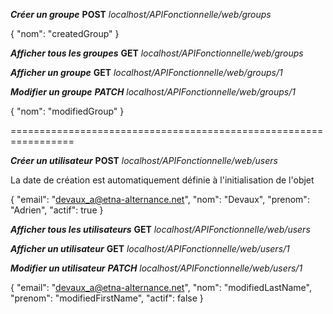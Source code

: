 ***Créer un groupe***
**POST**                *localhost/APIFonctionnelle/web/groups*

{
    "nom": "createdGroup"
}


***Afficher tous les groupes***
**GET**                *localhost/APIFonctionnelle/web/groups*



***Afficher un groupe*** 
**GET**                 *localhost/APIFonctionnelle/web/groups/1*



***Modifier un groupe***
***PATCH***             *localhost/APIFonctionnelle/web/groups/1*

{
    "nom": "modifiedGroup"
}

=================================================================

***Créer un utilisateur***
**POST**                *localhost/APIFonctionnelle/web/users*

La date de création est automatiquement définie à l'initialisation de l'objet

{
        "email": "devaux_a@etna-alternance.net",
        "nom": "Devaux",
        "prenom": "Adrien",
        "actif": true
}


***Afficher tous les utilisateurs***
**GET**                *localhost/APIFonctionnelle/web/users*



***Afficher un utilisateur*** 
**GET**                 *localhost/APIFonctionnelle/web/users/1*



***Modifier un utilisateur***
***PATCH***             *localhost/APIFonctionnelle/web/users/1*

{
        "email": "devaux_a@etna-alternance.net",
        "nom": "modifiedLastName",
        "prenom": "modifiedFirstName",
        "actif": false
}
